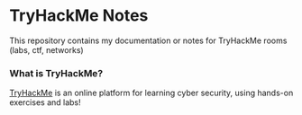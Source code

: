 # TryHackMe Notes

This repository contains my documentation or notes for TryHackMe rooms (labs, ctf, networks)

### What is TryHackMe?  

[TryHackMe](https://tryhackme.com) is an online platform for learning cyber security, using hands-on exercises and labs!


